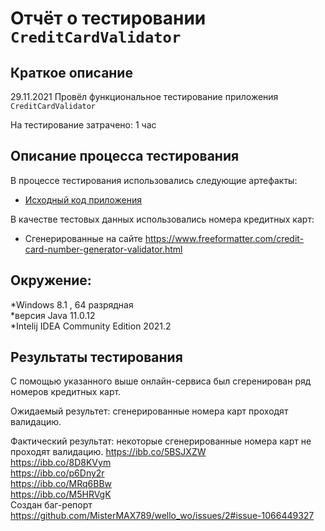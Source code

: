 # Отчёт о тестировании `CreditCardValidator` 

## Краткое описание

29.11.2021 Провёл функциональное тестирование приложения `CreditCardValidator`

На тестирование затрачено: 1 час

## Описание процесса тестирования

В процессе тестирования использовались следующие артефакты:
* [Исходный код приложения](src/Main.java)


В качестве тестовых данных использовались номера кредитных карт:
* Сгенерированные на сайте https://www.freeformatter.com/credit-card-number-generator-validator.html

## Окружение:
*Windows 8.1 , 64 разрядная \
*версия Java 11.0.12 \
*Intelij IDEA Community Edition 2021.2 

## Результаты тестирования
С помощью указанного выше онлайн-сервиса был сгеренирован ряд номеров кредитных карт.


Ожидаемый результет: сгенерированные номера карт проходят валидацию.

Фактический результат: некоторые сгенерированные номера карт не проходят валидацию.
https://ibb.co/5BSJXZW \
https://ibb.co/8D8KVym \
https://ibb.co/p6Dny2r \
https://ibb.co/MRq6BBw \
https://ibb.co/M5HRVgK \
Создан баг-репорт https://github.com/MisterMAX789/wello_wo/issues/2#issue-1066449327
